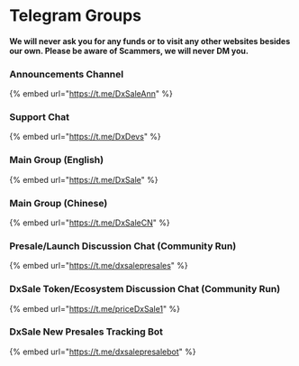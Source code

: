 # Telegram Groups

#### **We will never ask you for any funds or to visit any other websites besides our own. Please be aware of Scammers, we will never DM you.**

### **Announcements Channel**

{% embed url="https://t.me/DxSaleAnn" %}

### **Support Chat**

{% embed url="https://t.me/DxDevs" %}

### **Main Group \(English\)**

{% embed url="https://t.me/DxSale" %}

### **Main Group \(Chinese\)**

{% embed url="https://t.me/DxSaleCN" %}

### **Presale/Launch Discussion Chat \(Community Run\)**

{% embed url="https://t.me/dxsalepresales" %}

### **DxSale Token/Ecosystem Discussion Chat \(Community Run\)**

{% embed url="https://t.me/priceDxSale1" %}

### **DxSale New Presales Tracking Bot**

{% embed url="https://t.me/dxsalepresalebot" %}

